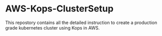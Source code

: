 # AWS-Kops-ClusterSetup
This repostory contains all the detailed instruction to create a production grade kubernetes cluster using Kops in AWS.
